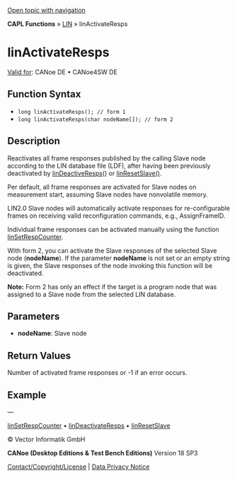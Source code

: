 [Open topic with navigation](../../../../../CANoeDEFamily.htm#Topics/CAPLFunctions/LIN/Functions/CAPLfunctionLINActivateResps.md)

**CAPL Functions** » [LIN](../CAPLfunctionsLINOverview.md) » linActivateResps

# linActivateResps

[Valid for](../../../Shared/FeatureAvailability.md): CANoe DE • CANoe4SW DE

## Function Syntax

- `long linActivateResps(); // form 1`
- `long linActivateResps(char nodeName[]); // form 2`

## Description

Reactivates all frame responses published by the calling Slave node according to the LIN database file (LDF), after having been previously deactivated by [linDeactiveResps()](CAPLfunctionLINDeactivateResps.md) or [linResetSlave()](CAPLfunctionLINResetSlave.md).

Per default, all frame responses are activated for Slave nodes on measurement start, assuming Slave nodes have nonvolatile memory.

LIN2.0 Slave nodes will automatically activate responses for re-configurable frames on receiving valid reconfiguration commands, e.g., AssignFrameID.

Individual frame responses can be activated manually using the function [linSetRespCounter](CAPLfunctionLINSetRespCounter.md).

With form 2, you can activate the Slave responses of the selected Slave node (**nodeName**). If the parameter **nodeName** is not set or an empty string is given, the Slave responses of the node invoking this function will be deactivated.

**Note:** Form 2 has only an effect if the target is a program node that was assigned to a Slave node from the selected LIN database.

## Parameters

- **nodeName**: Slave node

## Return Values

Number of activated frame responses or -1 if an error occurs.

## Example

—

[linSetRespCounter](CAPLfunctionLINSetRespCounter.md) • [linDeactivateResps](CAPLfunctionLINDeactivateResps.md) • [linResetSlave](CAPLfunctionLINResetSlave.md)

© Vector Informatik GmbH

**CANoe (Desktop Editions & Test Bench Editions)** Version 18 SP3

[Contact/Copyright/License](../../../Shared/ContactCopyrightLicense.md) | [Data Privacy Notice](https://www.vector.com/int/en/company/get-info/privacy-policy/)